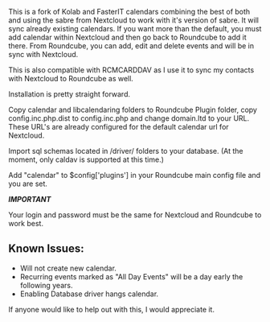 This is a fork of Kolab and FasterIT calendars combining the best of both and using the sabre from Nextcloud to work with it's version of sabre. 
It will sync already existing calendars. If you want more than the default, you must add calendar within Nextcloud
and then go back to Roundcube to add it there. From Roundcube, you can add, edit and delete events and will be in sync
with Nextcloud.

This is also compatible with RCMCARDDAV as I use it to sync my contacts with Nextcloud to Roundcube as well.

Installation is pretty straight forward.

Copy calendar and libcalendaring folders to Roundcube Plugin folder, copy config.inc.php.dist to config.inc.php
and change domain.ltd to your URL. These URL's are already configured for the default calendar url for Nextcloud.

Import sql schemas located in /driver/ folders to your database. (At the moment, only caldav is supported at this time.)

Add "calendar" to $config['plugins'] in your Roundcube main config file and you are set.

***IMPORTANT***

Your login and password must be the same for Nextcloud and Roundcube to work best.

Known Issues:
-------
* Will not create new calendar.
* Recurring events marked as "All Day Events" will be a day early the following years.
* Enabling Database driver hangs calendar.

If anyone would like to help out with this, I would appreciate it.
